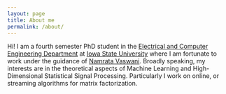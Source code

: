 ```yaml
---
layout: page
title: About me
permalink: /about/
---
```


Hi! I am a fourth semester PhD student in the [Electrical and Computer Engineering Department](http://www.ece.iastate.edu/) at [Iowa State University](http://www.iastate.edu/) where I am fortunate to work under the guidance of [Namrata Vaswani](http://www.ece.iastate.edu/~namrata/). Broadly speaking, my interests are in the theoretical aspects of Machine Learning and High-Dimensional Statistical Signal Processing. Particularly I work on online, or streaming algorithms for matrix factorization.


<!---
%This is the base Jekyll theme. You can find out more info about customizing your Jekyll theme, as well as basic Jekyll usage documentation at [jekyllrb.com](https://jekyllrb.com/)

%You can find the source code for the Jekyll new theme at:
{% include icon-github.html username="jekyll" %} /
[minima](https://github.com/jekyll/minima)

%You can find the source code for Jekyll at
{% include icon-github.html username="jekyll" %} /
[jekyll](https://github.com/jekyll/jekyll)

-->
